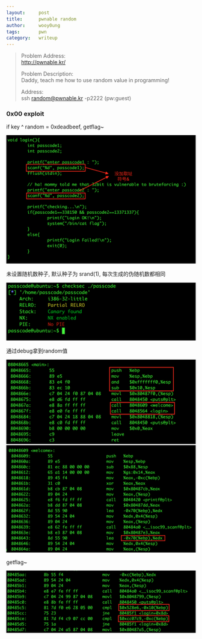 ```yaml
---
layout:     post
title:      pwnable random
author:     wooy0ung
tags: 		pwn
category:  	writeup
---
```



>Problem Address:  
>http://pwnable.kr/  
>  
>Problem Description:  
>Daddy, teach me how to use random value in programming!  
>  
>Address:  
>ssh random@pwnable.kr -p2222 (pw:guest)  
<!-- more -->


### 0x00 exploit

if key ^ random = 0xdeadbeef, getflag~

![](/assets/img/writeup/pwn/2017-08-26-pwnable-passcode/0x00.png)

未设置随机数种子, 默认种子为 srand(1), 每次生成的伪随机数都相同

![](/assets/img/writeup/pwn/2017-08-26-pwnable-passcode/0x01.png)

通过debug拿到random值

![](/assets/img/writeup/pwn/2017-08-26-pwnable-passcode/0x02.png)
![](/assets/img/writeup/pwn/2017-08-26-pwnable-passcode/0x03.png)

getflag~

![](/assets/img/writeup/pwn/2017-08-26-pwnable-passcode/0x04.png)